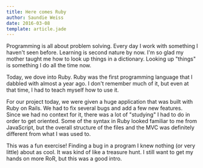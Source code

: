 ```yaml
---
title: Here comes Ruby
author: Saundie Weiss
date: 2016-03-08
template: article.jade
---
```


Programming is all about problem solving. Every day I work with something I haven't seen before. Learning is second nature by now. I'm so glad my mother taught me how to look up things in a dictionary. Looking up "things" is something I do all the time now.

<span class="more"></span>

Today, we dove into Ruby. Ruby was the first programming language that I dabbled with almost a year ago. I don't remember much of it, but even at that time, I had to teach myself how to use it.

For our project today, we were given a huge application that was built with Ruby on Rails. We had to fix several bugs and add a few new features. Since we had no context for it, there was a lot of "studying" I had to do in order to get oriented. Some of the syntax in Ruby looked familiar to me from JavaScript, but the overall structure of the files and the MVC was definitely different from what I was used to.

This was a fun exercise! Finding a bug in a program I knew nothing (or very little) about as cool. It was kind of like a treasure hunt. I still want to get my hands on more RoR, but this was a good intro.
